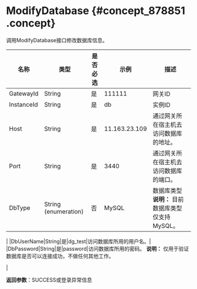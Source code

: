 # ModifyDatabase {#concept_878851 .concept}

调用ModifyDatabase接口修改数据库信息。

|名称|类型|是否必选|示例|描述|
|--|--|----|--|--|
|GatewayId|String|是|111111|网关ID|
|InstanceId|String|是|db|实例ID|
|Host|String|是|11.163.23.109|通过网关所在宿主机去访问数据库的地址。|
|Port|String|是|3440|通过网关所在宿主机去访问数据库的端口。|
|DbType|String \(enumeration\)|否|MySQL|数据库类型 **说明：** 目前数据库类型仅支持MySQL。

 |
|DbUserName|String|是|dg\_test|访问数据库所用的用户名。|
|DbPassword|String|是|password|访问数据库所用的密码。 **说明：** 仅用于验证数据库是否可以连接成功，不做任何其他工作。

 |

**返回参数**：SUCCESS或登录异常信息

